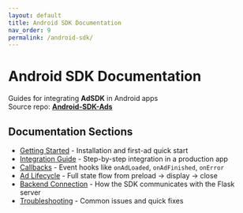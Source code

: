 ```yaml
---
layout: default
title: Android SDK Documentation
nav_order: 9
permalink: /android-sdk/
---
```


# Android SDK Documentation

Guides for integrating **AdSDK** in Android apps  
Source repo: **[Android-SDK-Ads](https://nimib2.github.io/Android-SDK-Ads/)**

## Documentation Sections

- [Getting Started](https://nimib2.github.io/Android-SDK-Ads/getting-started.html) - Installation and first-ad quick start
- [Integration Guide](https://nimib2.github.io/Android-SDK-Ads/integration-guide.html) - Step-by-step integration in a production app
- [Callbacks](https://nimib2.github.io/Android-SDK-Ads/callbacks.html) - Event hooks like `onAdLoaded`, `onAdFinished`, `onError`
- [Ad Lifecycle](https://nimib2.github.io/Android-SDK-Ads/ad-lifecycle.html) - Full state flow from preload → display → close
- [Backend Connection](https://nimib2.github.io/Android-SDK-Ads/backend-connection.html) - How the SDK communicates with the Flask server
- [Troubleshooting](https://nimib2.github.io/Android-SDK-Ads/troubleshooting.html) - Common issues and quick fixes
